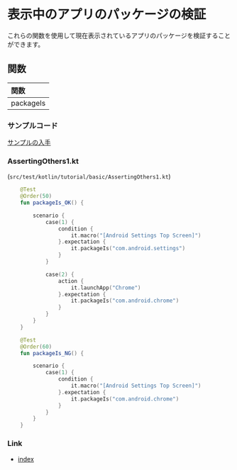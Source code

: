 # 表示中のアプリのパッケージの検証

これらの関数を使用して現在表示されているアプリのパッケージを検証することができます。

## 関数

| 関数        |
|:----------|
| packageIs |

### サンプルコード

[サンプルの入手](../../../getting_samples_ja.md)

### AssertingOthers1.kt

(`src/test/kotlin/tutorial/basic/AssertingOthers1.kt`)

```kotlin
    @Test
    @Order(50)
    fun packageIs_OK() {

        scenario {
            case(1) {
                condition {
                    it.macro("[Android Settings Top Screen]")
                }.expectation {
                    it.packageIs("com.android.settings")
                }
            }

            case(2) {
                action {
                    it.launchApp("Chrome")
                }.expectation {
                    it.packageIs("com.android.chrome")
                }
            }
        }
    }

    @Test
    @Order(60)
    fun packageIs_NG() {

        scenario {
            case(1) {
                condition {
                    it.macro("[Android Settings Top Screen]")
                }.expectation {
                    it.packageIs("com.android.chrome")
                }
            }
        }
    }
```

### Link

- [index](../../../../index_ja.md)
